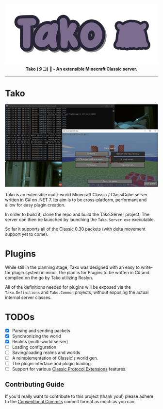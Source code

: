 <p align="center">
  <img width="500" src="Meta/tako.png"><br>
  <b>Tako (タコ) 🐙 - An extensible Minecraft Classic server.</b>
</p>

---

# Tako

![A gif showcasing the ability to move between worlds in Tako](Meta/server.gif)

Tako is an extensible multi-world Minecraft Classic / ClassiCube server written in C# on .NET 7. Its aim is to be cross-platform, performant and allow for easy plugin creation.

In order to build it, clone the repo and build the Tako.Server project. The server can then be launched by launching the `Tako.Server.exe` executable.

So far it supports all of the Classic 0.30 packets (with delta movement support yet to come).

# Plugins

While still in the planning stage, Tako was designed with an easy to write-for plugin system in mind. The plan is for Plugins to be written in C# and compiled on the go by Tako utilizing Roslyn.

All of the definitions needed for plugins will be exposed via the `Tako.Definitions` and `Tako.Common` projects, without exposing the actual internal server classes.

# TODOs

- [x] Parsing and sending packets
- [x] Synchronizing the world
- [x] Realms (multi-world server)
- [ ] Loading configuration
- [ ] Saving/loading realms and worlds
- [ ] A reimplementation of Classic's world gen.
- [ ] The plugin interface and plugin loading.
- [ ] Support for various [Classic Protocol Extensions](https://wiki.vg/Classic_Protocol_Extension) features.

## Contributing Guide

If you'd really want to contribute to this project (thank you!) please adhere to the [Conventional Commits](https://www.conventionalcommits.org/en/v1.0.0/) commit format as much as you can.
